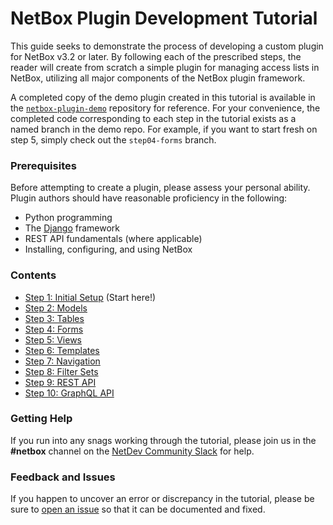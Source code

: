 # NetBox Plugin Development Tutorial

This guide seeks to demonstrate the process of developing a custom plugin for NetBox v3.2 or later. By following each of the prescribed steps, the reader will create from scratch a simple plugin for managing access lists in NetBox, utilizing all major components of the NetBox plugin framework.

A completed copy of the demo plugin created in this tutorial is available in the [`netbox-plugin-demo`](https://github.com/netbox-community/netbox-plugin-demo) repository for reference. For your convenience, the completed code corresponding to each step in the tutorial exists as a named branch in the demo repo. For example, if you want to start fresh on step 5, simply check out the `step04-forms` branch.

### Prerequisites

Before attempting to create a plugin, please assess your personal ability. Plugin authors should have reasonable proficiency in the following:

* Python programming
* The [Django](https://www.djangoproject.com/) framework
* REST API fundamentals (where applicable)
* Installing, configuring, and using NetBox

### Contents

* [Step 1: Initial Setup](/tutorial/step01-initial-setup.md) (Start here!)
* [Step 2: Models](/tutorial/step02-models.md)
* [Step 3: Tables](/tutorial/step03-tables.md)
* [Step 4: Forms](/tutorial/step04-forms.md)
* [Step 5: Views](/tutorial/step05-views.md)
* [Step 6: Templates](/tutorial/step06-templates.md)
* [Step 7: Navigation](/tutorial/step07-navigation.md)
* [Step 8: Filter Sets](/tutorial/step08-filter-sets.md)
* [Step 9: REST API](/tutorial/step09-rest-api.md)
* [Step 10: GraphQL API](/tutorial/step10-graphql.md)

### Getting Help

If you run into any snags working through the tutorial, please join us in the **#netbox** channel on the [NetDev Community Slack](https://netdev.chat/) for help.

### Feedback and Issues

If you happen to uncover an error or discrepancy in the tutorial, please be sure to [open an issue](https://github.com/netbox-community/netbox-plugin-tutorial/issues/new/choose) so that it can be documented and fixed.


